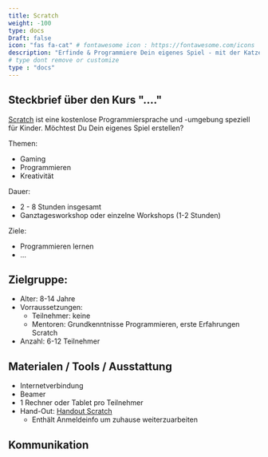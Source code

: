 ```yaml
---
title: Scratch
weight: -100
type: docs
Draft: false
icon: "fas fa-cat" # fontawesome icon : https://fontawesome.com/icons
description: "Erfinde & Programmiere Dein eigenes Spiel - mit der Katze Scratch."
# type dont remove or customize
type : "docs"
---
```


## Steckbrief über den Kurs "...."

[Scratch](https://scratch.mit.edu/) ist eine kostenlose Programmiersprache und -umgebung speziell für Kinder. Möchtest Du Dein eigenes Spiel erstellen? 

Themen:

- Gaming
- Programmieren
- Kreativität 

Dauer:

- 2 - 8 Stunden insgesamt
- Ganztagesworkshop oder einzelne Workshops (1-2 Stunden)

Ziele:

- Programmieren lernen
- ...



## Zielgruppe:

- Alter: 8-14 Jahre
- Vorraussetzungen: 
  - Teilnehmer: keine
  - Mentoren: Grundkenntnisse Programmieren, erste Erfahrungen Scratch
- Anzahl: 6-12 Teilnehmer

## Materialen / Tools / Ausstattung

- Internetverbindung 
- Beamer
- 1 Rechner oder Tablet pro Teilnehmer
- Hand-Out: [Handout Scratch](scratch.pdf)
  - Enthält Anmeldeinfo um zuhause weiterzuarbeiten

## Kommunikation



